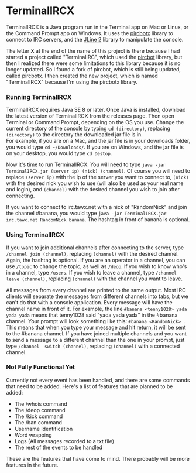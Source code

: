 # TerminalIRCX
TerminalIRCX is a Java program run in the Terminal app on Mac or Linux, or the Command Prompt app on Windows. It uses
the <a href="https://code.google.com/p/pircbotx/">pircbotx</a> library to connect to IRC servers, and the 
<a href="https://github.com/jline/jline2">JLine 2</a> library to manipulate the console.

The letter X at the end of the name of this project is there because I had started a project called "TerminalIRC",
which used the <a href="http://www.jibble.org/pircbot.php">pircbot</a> library, but then I realized there were some 
limitations to this library because it is no longer updated. So I found a fork of pircbot, which is still being 
updated, called pircbotx. I then created the new project, which is named "TerminalIRCX" because I'm using the 
pircbotx library.

### Running TerminalIRCX
TerminalIRCX requires Java SE 8 or later. Once Java is installed, download the latest version of TerminalIRCX from 
the releases page. Then open Terminal or Command Prompt, depending on the OS you use. Change the current directory 
of the console by typing `cd (directory)`, replacing `(directory)` to the directory the downloaded jar file is in.  
For example, if you are on a Mac, and the jar file is in your downloads folder, you would type `cd ~/Downloads/`. If
you are on Windows, and the jar file is on your desktop, you would type `cd Destop`.

Now it's time to run TerminalIRCX. You will need to type `java -jar TerminalIRCX.jar (server ip) (nick) (channel)`. 
Of course you will need to replace `(server ip)` with the ip of the server you want to connect to, `(nick)` with the 
desired nick you wish to use (will also be used as your real name and login), and `(channel)` with the desired 
channel you wish to join after connecting. 

If you want to connect to irc.tawx.net with a nick of "RandomNick" and join the channel #banana, you would type
`java -jar TerminalIRCX.jar irc.tawx.net RandomNick banana`. The hashtag in front of banana is optional.

### Using TerminalIRCX
If you want to join additional channels after connecting to the server, type `/channel join (channel)`, replacing
`(channel)` with the desired channel. Again, the hashtag is optional. If you are an operator in a channel, you can
use `/topic` to change the topic, as well as `/deop`. If you wish to know who's in a channel, type `/users`. If you 
wish to leave a channel, type `/channel leave (channel)`, replacing `(channel)` with the channel you want to leave.

All messages from every channel are printed to the same output. Most IRC clients will separate the messages from 
different channels into tabs, but we can't do that with a console application. Every message will have the channel 
name in front of it. For example, the line `#banana <tenny1028> yada yada yada` means that tenny1028 said "yada yada 
yada" in the #banana channel. Your prompt will look something like this: `#banana <RandomNick> `. This means that 
when you type your message and hit return, it will be sent to the #banana channel. If you have joined multiple 
channels and you want to send a message to a different channel than the one in your prompt, just type `/channel 
switch (channel)`, replacing `(channel)` with a connected channel.

### Not Fully Functional Yet
Currently not every event has been handled, and there are some commands that need to be added. Here's a list of 
features that are planned to be added:

* The /whois command
* The /deop command
* The /kick command
* The /ban command
* Username Identification
* Word wrapping
* Logs (All messages recorded to a txt file)
* The rest of the events to be handled

These are the features that have come to mind. There probably will be more features in the future.
